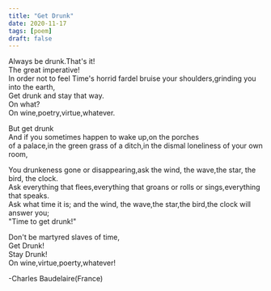 ```yaml
---
title: "Get Drunk"
date: 2020-11-17
tags: [poem]
draft: false
---
```


<p>
Always be drunk.That's it! <br>
The great imperative! <br>
In order not to feel Time's horrid fardel bruise your shoulders,grinding you into the earth,</br>
Get drunk and stay that way.<br>
On what?<br>
On wine,poetry,virtue,whatever. <br>
</p>
<p>
But get drunk <br>
And if you sometimes happen to wake up,on the porches <br>
of a palace,in the green grass of a ditch,in the dismal loneliness of your own room, <br>
</p>

<p>
You drunkeness gone or disappearing,ask the wind, the wave,the star, the bird, the clock. <br>
Ask everything that flees,everything that groans or rolls or sings,everything that speaks. <br>
Ask what time it is; and the wind, the wave,the star,the bird,the clock will answer you; <br>
"Time to get drunk!" <br>
</p>

<p>
Don't be martyred slaves of time, <br>
Get Drunk! <br>
Stay Drunk! <br>
On wine,virtue,poerty,whatever! <br>
</p>

-Charles Baudelaire(France)

